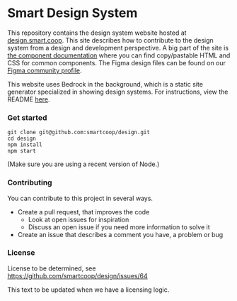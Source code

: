# Smart Design System

This repository contains the design system website hosted at <a href="https://design.smart.coop/">design.smart.coop</a>. This site describes how to contribute to the design system from a design and development perspective. A big part of the site is <a href="https://design.smart.coop/development/component-documentation.html">the component documentation</a> where you can find copy/pastable HTML and CSS for common components. The Figma design files can be found on our [Figma community profile](https://www.figma.com/@smartcoop).

This website uses Bedrock in the background, which is a static site generator specialized in showing design systems. For instructions, view the README <a href="https://github.com/usebedrock/bedrock">here</a>.

### Get started

    git clone git@github.com:smartcoop/design.git
    cd design
    npm install
    npm start

(Make sure you are using a recent version of Node.)

### Contributing

You can contribute to this project in several ways.

* Create a pull request, that improves the code
    * Look at open issues for inspiration
    * Discuss an open issue if you need more information to solve it
* Create an issue that describes a comment you have, a problem or bug

### License

License to be determined, see https://github.com/smartcoop/design/issues/64

This text to be updated when we have a licensing logic.


